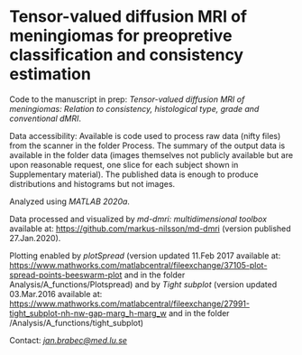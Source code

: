 # Tensor-valued diffusion MRI of meningiomas for preopretive classification and consistency estimation
Code to the manuscript in prep: *Tensor-valued diffusion MRI of meningiomas: Relation to consistency, histological type, grade and conventional dMRI*.

Data accessibility: Available is code used to process raw data (nifty files) from the scanner in the folder Process. The summary of the output data is available in the folder data (images themselves not publicly available but are upon reasonable request, one slice for each subject shown in Supplementary material). The published data is enough to produce distributions and histograms but not images.

Analyzed using *MATLAB 2020a*.

Data processed and visualized by *md-dmri: multidimensional toolbox* available at: https://github.com/markus-nilsson/md-dmri (version published 27.Jan.2020). 

Plotting enabled by *plotSpread* (version updated 11.Feb 2017 available at: https://www.mathworks.com/matlabcentral/fileexchange/37105-plot-spread-points-beeswarm-plot and in the folder Analysis/A_functions/Plotspread) and by *Tight subplot* (version updated 03.Mar.2016 available at: https://www.mathworks.com/matlabcentral/fileexchange/27991-tight_subplot-nh-nw-gap-marg_h-marg_w and in the folder /Analysis/A_functions/tight_subplot)

Contact: *jan.brabec@med.lu.se*
